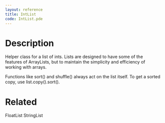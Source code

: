 ```yaml
---
layout: reference
title: IntList
code: IntList.pde
---
```


# Description

Helper class for a list of ints. Lists are designed to have some of the 
features of ArrayLists, but to maintain the simplicity and efficiency of
working with arrays. 

Functions like sort() and shuffle() always act on the list itself. To get 
a sorted copy, use list.copy().sort().

# Related

FloatList
StringList
